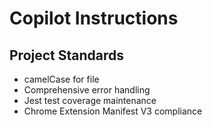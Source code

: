 # Copilot Instructions


## Project Standards

- camelCase for file
- Comprehensive error handling
- Jest test coverage maintenance
- Chrome Extension Manifest V3 compliance

